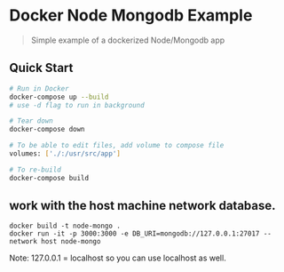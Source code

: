 # Docker Node Mongodb Example

> Simple example of a dockerized Node/Mongodb app

## Quick Start

```bash
# Run in Docker
docker-compose up --build
# use -d flag to run in background

# Tear down
docker-compose down

# To be able to edit files, add volume to compose file
volumes: ['./:/usr/src/app']

# To re-build
docker-compose build
```
## work with the host machine network database.
```
docker build -t node-mongo .
docker run -it -p 3000:3000 -e DB_URI=mongodb://127.0.0.1:27017 --network host node-mongo
```
Note: 127.0.0.1 = localhost so you can use localhost as well.